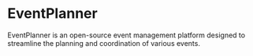 # EventPlanner
EventPlanner is an open-source event management platform designed to streamline the planning and coordination of various events. 

